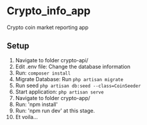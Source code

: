 # Crypto_info_app
Crypto coin market reporting app

## Setup
1. Navigate to folder crypto-api/
2. Edit .env file: Change the database information
3. Run: `composer install`
4. Migrate Database: Run `php artisan migrate`
5. Run seed `php artisan db:seed --class=CoinSeeder`
6. Start application: `php artisan serve`
7. Navigate to folder crypto-app/
8. Run: 'npm install'
9. Run: 'npm run dev' at this stage.
10. Et voila...



